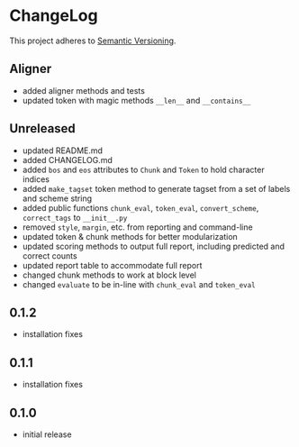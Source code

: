 # ChangeLog

This project adheres to [Semantic Versioning](https://semver.org/).

## Aligner
- added aligner methods and tests
- updated token with magic methods `__len__` and `__contains__`

## Unreleased

- updated README.md
- added CHANGELOG.md
- added `bos` and `eos` attributes to `Chunk` and `Token` to hold character indices
- added `make_tagset` token method to generate tagset from a set of labels and scheme string
- added public functions `chunk_eval`, `token_eval`, `convert_scheme`, `correct_tags` to `__init__.py`
- removed `style`, `margin`, etc. from reporting and command-line
- updated token & chunk methods for better modularization
- updated scoring methods to output full report, including predicted and correct counts
- updated report table to accommodate full report
- changed chunk methods to work at block level
- changed `evaluate` to be in-line with `chunk_eval` and `token_eval`

## 0.1.2

- installation fixes

## 0.1.1

- installation fixes

## 0.1.0

- initial release